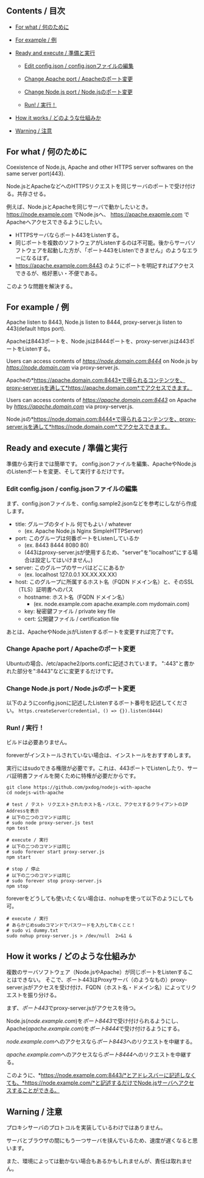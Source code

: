 ## Contents / 目次

- [For what / 何のために](##-For-what-/-何のために)

- [For example / 例](##-For-example-/-例)

- [Ready and execute / 準備と実行](##-Ready-and-execute-/-準備と実行)

  - [Edit config.json / config.jsonファイルの編集](###-Edit-config.json-/-config.jsonファイルの編集)

  - [Change Apache port / Apacheのポート変更](###-Change-Apache-port-/-Apacheのポート変更)

  - [Change Node.js port / Node.jsのポート変更](###-Change-Node.js-port-/-Node.jsのポート変更)

  - [Run! / 実行！](###-Run!-/-実行！)

- [How it works / どのような仕組みか](##-How-it-works-/-どのような仕組みか)

- [Warning / 注意](##-Warning-/-注意)



## For what / 何のために


Coexistence of Node.js, Apache and other HTTPS server softwares on the same server port(443).

Node.jsとApacheなどへのHTTPSリクエストを同じサーバのポートで受け付ける。共存させる。

例えば、Node.jsとApacheを同じサーバで動かしたいとき。
https://node.example.com でNode.jsへ、 https://apache.exapmle.com でApacheへアクセスできるようにしたい。

- HTTPSサーバならポート443をListenする。
- 同じポートを複数のソフトウェアがListenするのは不可能。後からサーバソフトウェアを起動した方が、「ポート443をListenできません」のようなエラーになるはず。
- https://apache.example.com:8443 のようにポートを明記すればアクセスできるが、格好悪い・不便である。

このような問題を解決する。


## For example / 例

Apache listen to 8443, Node.js listen to 8444, proxy-server.js listen to 443(default https port).

Apacheは8443ポートを、Node.jsは8444ポートを、proxy-server.jsは443ポートをListenする。

Users can access contents of *https://node.domain.com:8444* on Node.js by *https://node.domain.com* via proxy-server.js.

Apacheの*https://apache.domain.com:8443*で得られるコンテンツを、proxy-server.jsを通して*https://apache.domain.com*でアクセスできます。

Users can access contents of *https://apache.domain.com:8443* on Apache by *https://apache.domain.com* via proxy-server.js.

Node.jsの*https://node.domain.com:8444*で得られるコンテンツを、proxy-server.jsを通して*https://node.domain.com*でアクセスできます。


## Ready and execute / 準備と実行

準備から実行までは簡単です。
config.jsonファイルを編集、ApacheやNode.jsのListenポートを変更、そして実行するだけです。

### Edit config.json / config.jsonファイルの編集

まず、config.jsonファイルを、config.sample2.jsonなどを参考にしながら作成します。

- title: グループのタイトル 何でもよい / whatever
  - (ex. Apache Node.js Nginx SimpleHTTPServer)
- port: このグループは何番ポートをListenしているか
  - (ex. 8443 8444 8080 80)
  - (443はproxy-server.jsが使用するため、"server"を"localhost"にする場合は設定してはいけません。)
- server: このグループのサーバはどこにあるか
  - (ex. localhost 127.0.0.1 XX.XX.XX.XX)
- host: このグループに所属するホスト名（FQDN ドメイン名）と、そのSSL（TLS）証明書へのパス
    - hostname: ホスト名（FQDN ドメイン名）
      - (ex. node.example.com apache.example.com mydomain.com)
    - key: 秘密鍵ファイル / private key file
    - cert: 公開鍵ファイル / certification file

あとは、ApacheやNode.jsがListenするポートを変更すれば完了です。

### Change Apache port / Apacheのポート変更

Ubuntuの場合、/etc/apache2/ports.confに記述されています。
":443"と書かれた部分を":8443"などに変更するだけです。

### Change Node.js port / Node.jsのポート変更

以下のようにconfig.jsonに記述したListenするポート番号を記述してください。
`https.createServer(credential, () => {}).listen(8444)`

### Run! / 実行！

ビルドは必要ありません。

foreverがインストールされていない場合は、インストールをおすすめします。

実行にはsudoできる権限が必要です。これは、443ポートでListenしたり、サーバ証明書ファイルを開くために特権が必要だからです。

    git clone https://github.com/pxdog/nodejs-with-apache
    cd nodejs-with-apache

    # test / テスト リクエストされたホスト名・パスと、アクセスするクライアントのIP Addressを表示 
    # 以下の二つのコマンドは同じ
    # sudo node proxy-server.js test
    npm test

    # execute / 実行
    # 以下の二つのコマンドは同じ
    # sudo forever start proxy-server.js
    npm start

    # stop / 停止
    # 以下の二つのコマンドは同じ
    # sudo forever stop proxy-server.js
    npm stop


foreverをどうしても使いたくない場合は、nohupを使って以下のようにしても可。

    # execute / 実行
    # あらかじめsudoコマンドでパスワードを入力しておくこと！
    # sudo vi dummy.txt
    sudo nohup proxy-server.js > /dev/null  2>&1 &


## How it works / どのような仕組みか

複数のサーバソフトウェア（Node.jsやApache）が同じポートをListenすることはできない。
そこで、ポート443はProxyサーバ（のようなもの）proxy-server.jsがアクセスを受け付け、FQDN（ホスト名・ドメイン名）によってリクエストを振り分ける。


まず、*ポート443*でproxy-server.jsがアクセスを待つ。

Node.js(*node.example.com*)を*ポート8443*で受け付けられるようにし、Apache(*apache.example.com*)を*ポート8444*で受け付けるようにする。

*node.example.com*へのアクセスなら*ポート8443*へのリクエストを中継する。

*apache.example.com*へのアクセスなら*ポート8444*へのリクエストを中継する。

このように、*https://node.example.com:8443/*とアドレスバーに記述しなくても、*https://node.example.com/*と記述するだけでNode.jsサーバへアクセスすることができる。

## Warning / 注意

プロキシサーバのプロトコルを実装しているわけではありません。

サーバとブラウザの間にもう一つサーバを挟んでいるため、速度が遅くなると思います。

また、環境によっては動かない場合もあるかもしれませんが、責任は取れません。

